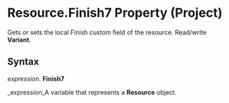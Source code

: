 
# Resource.Finish7 Property (Project)

Gets or sets the local Finish custom field of the resource. Read/write  **Variant**.


## Syntax

 _expression_. **Finish7**

 _expression_A variable that represents a  **Resource** object.


